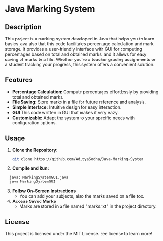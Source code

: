 # Java Marking System

## Description
This project is a marking system developed in Java that helps you to learn basics java also that this code facilitates percentage calculation and mark storage. It provides a user-friendly interface with GUI for computing percentages based on total and obtained marks, and it allows for easy saving of marks to a file. Whether you're a teacher grading assignments or a student tracking your progress, this system offers a convenient solution.

## Features
- **Percentage Calculation:** Compute percentages effortlessly by providing total and obtained marks.
- **File Saving:** Store marks in a file for future reference and analysis.
- **Simple Interface:** Intuitive design for easy interaction.
- **GUI** This code written in GUI that makes it very eazy.
- **Customizable:** Adapt the system to your specific needs with configuration options.


## Usage
1. **Clone the Repository:**
   ```bash
   git clone https://github.com/AdityaSodha/Java-Marking-System
2. **Compile and Run:**
```bash
  javac MarkingSystemGUI.java
  java MarkingSystemGUI
```
3. **Follow On-Screen Instructions**
   - You can add your subjects, also the marks saved on a file too.
4. **Access Saved Marks**
   - Marks are stored in a file named "marks.txt" in the project directory.

## License
This project is licensed under the MIT License. see license to learn more!

